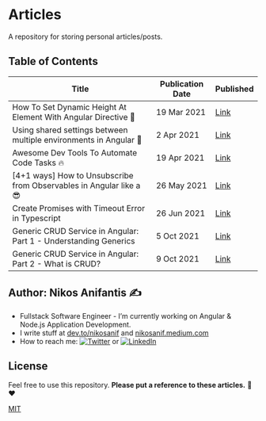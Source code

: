 # Articles

A repository for storing personal articles/posts.

## Table of Contents

| Title                                                               | Publication Date | Published                                                                                            |
| ------------------------------------------------------------------- | ---------------- | ---------------------------------------------------------------------------------------------------- |
| How To Set Dynamic Height At Element With Angular Directive 📐      | 19 Mar 2021      | [Link](https://dev.to/nikosanif/how-to-set-dynamic-height-at-element-with-angular-directive-5986)    |
| Using shared settings between multiple environments in Angular 🚀   | 2 Apr 2021       | [Link](https://dev.to/nikosanif/using-shared-settings-between-multiple-environments-in-angular-1d0e) |
| Awesome Dev Tools To Automate Code Tasks 🔥                         | 19 Apr 2021      | [Link](https://dev.to/nikosanif/awesome-dev-tools-to-automate-code-tasks-47ko)                       |
| [4+1 ways] How to Unsubscribe from Observables in Angular like a 😎 | 26 May 2021      | [Link](https://dev.to/nikosanif/4-1-ways-how-to-unsubscribe-from-observables-in-angular-like-a-21f5) |
| Create Promises with Timeout Error in Typescript                    | 26 Jun 2021      | [Link](https://dev.to/nikosanif/create-promises-with-timeout-error-in-typescript-fmm)                |
| Generic CRUD Service in Angular: Part 1 - Understanding Generics    | 5 Oct 2021       | [Link](https://dev.to/nikosanif/generic-crud-service-in-angular-part-1-understanding-generics-2n75)  |
| Generic CRUD Service in Angular: Part 2 - What is CRUD?             | 9 Oct 2021       | [Link](https://dev.to/nikosanif/generic-crud-service-in-angular-part-2-what-is-crud-30ek)            |

## Author: Nikos Anifantis ✍️

- Fullstack Software Engineer - I’m currently working on Angular & Node.js Application Development.
- I write stuff at [dev.to/nikosanif](https://dev.to/nikosanif) and [nikosanif.medium.com](https://nikosanif.medium.com/)
- How to reach me: [![Twitter](https://img.shields.io/twitter/url/https/twitter.com/nikosanif.svg?style=social&label=Follow%20nikosanif)](https://twitter.com/nikosanif) or [![LinkedIn](https://img.shields.io/badge/LinkedIn-blue?style=social&style=flat&logo=linkedin&labelColor=blue&label=Connect%20Nikos%20Anifantis)](https://www.linkedin.com/in/nikosanifantis/)

## License

Feel free to use this repository.
**Please put a reference to these articles.** :pray: :heart:

[MIT](https://opensource.org/licenses/MIT)
